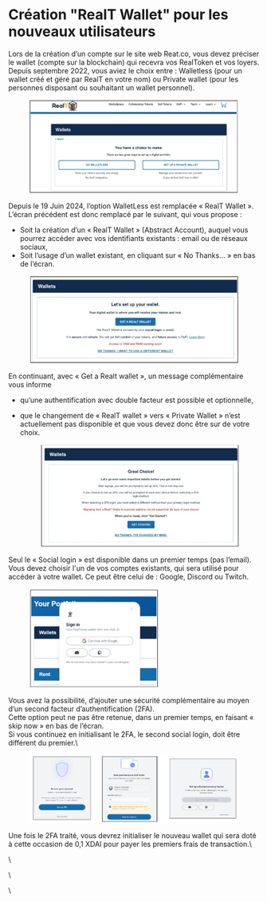 # Création "RealT Wallet" pour les nouveaux utilisateurs

Lors de la création d’un compte sur le site web Reat.co, vous devez préciser le wallet (compte sur la blockchain) qui recevra vos RealToken et vos loyers. \
Depuis septembre 2022, vous aviez le choix entre : Walletless (pour un wallet créé et géré par RealT en votre nom) ou Private wallet (pour les personnes disposant ou souhaitant un wallet personnel).

<figure><img src="../../.gitbook/assets/image.png" alt="" width="492"><figcaption></figcaption></figure>

Depuis le 19 Juin 2024, l’option WalletLess est remplacée « RealT Wallet ». L’écran précédent est donc remplacé par le suivant, qui vous propose :

* Soit la création d’un « RealT Wallet » (Abstract Account), auquel vous pourrez accéder avec vos identifiants existants : email ou de réseaux sociaux,
* Soit l’usage d’un wallet existant, en cliquant sur « No Thanks... » en bas de l’écran.

<figure><img src="../../.gitbook/assets/image (1).png" alt="" width="506"><figcaption></figcaption></figure>

En continuant, avec « Get a Realt wallet », un message complémentaire vous informe

* qu’une authentification avec double facteur est possible et optionnelle,
*   que le changement de « RealT wallet » vers « Private Wallet » n’est actuellement pas disponible et que vous devez donc être sur de votre choix.

    <figure><img src="../../.gitbook/assets/image (2).png" alt="" width="557"><figcaption></figcaption></figure>

Seul le « Social login » est disponible dans un premier temps (pas l’email).\
Vous devez choisir l'un de vos comptes existants, qui sera utilisé pour accéder à votre wallet. Ce peut être celui de : Google, Discord ou Twitch.

<figure><img src="../../.gitbook/assets/image (4).png" alt="" width="262"><figcaption></figcaption></figure>

Vous avez la possibilité, d’ajouter une sécurité complémentaire au moyen d’un second facteur d’authentification (2FA). \
Cette option peut ne pas être retenue, dans un premier temps, en faisant « skip now » en bas de l’écran. \
Si vous continuez en initialisant le 2FA, le second social login, doit être différent du premier.\


<figure><img src="../../.gitbook/assets/image (5).png" alt=""><figcaption></figcaption></figure>

Une fois le 2FA traité, vous devrez initialiser le nouveau wallet qui sera doté à cette occasion de 0,1 XDAI pour payer les premiers frais de transaction.\


\


\


\
